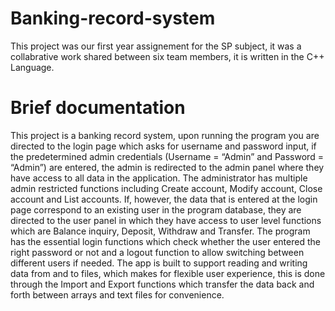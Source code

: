 # Banking-record-system
This project was our first year assignement for the SP subject, it was a collabrative work shared between six team members, it is written in the C++ Language.

# Brief documentation
This project is a banking record system, upon running the program you are directed to the login page which asks for username and password input, if the predetermined admin credentials (Username = “Admin” and Password = “Admin”) are entered, the admin is redirected to the admin panel where they have access to all data in the application. The administrator has multiple admin restricted functions including Create account, Modify account, Close account and List accounts. If, however, the data that is entered at the login page correspond to an existing user in the program database, they are directed to the user panel in which they have access to user level functions which are Balance inquiry, Deposit, Withdraw and Transfer.
The program has the essential login functions which check whether the user entered the right password or not and a logout function to allow switching between different users if needed.
The app is built to support reading and writing data from and to files, which makes for flexible user experience, this is done through the Import and Export functions which transfer the data back and forth between arrays and text files for convenience.
